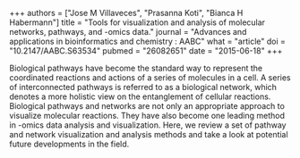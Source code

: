 +++
authors = ["Jose M Villaveces", "Prasanna Koti", "Bianca H Habermann"]
title = "Tools for visualization and analysis of molecular networks, pathways, and -omics data."
journal = "Advances and applications in bioinformatics and chemistry : AABC"
what = "article"
doi = "10.2147/AABC.S63534"
pubmed = "26082651"
date = "2015-06-18"
+++

Biological pathways have become the standard way to represent the coordinated reactions and actions of a series of molecules in a cell. A series of interconnected pathways is referred to as a biological network, which denotes a more holistic view on the entanglement of cellular reactions. Biological pathways and networks are not only an appropriate approach to visualize molecular reactions. They have also become one leading method in -omics data analysis and visualization. Here, we review a set of pathway and network visualization and analysis methods and take a look at potential future developments in the field.